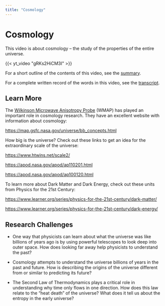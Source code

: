 ```yaml
---
title: "Cosmology"
---
```




# Cosmology

This video is about cosmology – the study of the properties of the entire universe.


{{< yt_video "gRKs2HiCM3I" >}}

For a short outline of the contents of this video, see the [summary](docs/Cosmology-Symmary.pdf).

For a complete written record of the words in this video, see the [transcript](docs/Cosmology-Transcript.pdf).



## Learn More

The [Wilkinson Microwave Anisotropy Probe](https://map.gsfc.nasa.gov) (WMAP) has played an important role in cosmology research. They have an excellent website with information about cosmology:

https://map.gsfc.nasa.gov/universe/bb_concepts.html

How big is the universe? Check out these links to get an idea for the extraordinary scale of the universe:

https://www.htwins.net/scale2/

https://apod.nasa.gov/apod/ap110201.html

https://apod.nasa.gov/apod/ap100120.html

To learn more about Dark Matter and Dark Energy, check out these units from Physics for the 21st Century:

https://www.learner.org/series/physics-for-the-21st-century/dark-matter/

https://www.learner.org/series/physics-for-the-21st-century/dark-energy/




## Research Challenges
- One way that physicists can learn about what the universe was like billions of years ago is by using powerful telescopes to look deep into outer space. How does looking far away help physicists to understand the past?

- Cosmology attempts to understand the universe billions of years in the past and future. How is describing the origins of the universe different from or similar to predicting its future?

- The Second Law of Thermodynamics plays a critical role in understanding why time only flows in one direction. How does this law relate to the “heat death” of the universe? What does it tell us about the entropy in the early universe?
